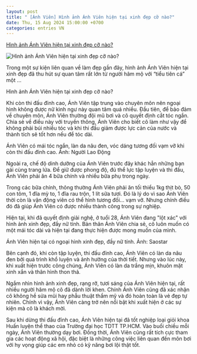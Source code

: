 ```yaml
---
layout: post
title: " [Ánh Viên] Hình ảnh Ánh Viên hiện tại xinh đẹp cỡ nào?"
date: Thu, 15 Aug 2024 15:00:00 +0700
categories: entries VN
---
```

[Hình ảnh Ánh Viên hiện tại xinh đẹp cỡ nào?](https://danviet.vn/hinh-anh-anh-vien-hien-tai-xinh-dep-co-nao-20240815152450339.htm)

![Hình ảnh Ánh Viên hiện tại xinh đẹp cỡ nào?](https://danviet.mediacdn.vn/zoom/600_315/296231569849192448/2024/8/15/anh-vien1-1723710182826645019620-0-0-362-691-crop-17237101901891787404495.png)

Trong một sự kiện liên quan về làm đẹp gần đây, hình ảnh Ánh Viên hiện tại xinh đẹp đã thu hút sự quan tâm rất lớn từ người hâm mộ với “tiểu tiên cá” một ...

Hình ảnh Ánh Viên hiện tại xinh đẹp cỡ nào?

Khi còn thi đấu đỉnh cao, Ánh Viên tập trung vào chuyên môn nên ngoại hình không được nữ kình ngư này quan tâm quá nhiều. Đầu tiên, để bảo đảm về chuyên môn, Ánh Viên thường đội mũ bơi và cô quyết định cắt tóc ngắn. Chia sẻ về điều này với truyền thông, Ánh Viên cho biết cô làm như vậy để không phải búi nhiều tóc và khi thi đấu giảm được lực cản của nước và thành tích sẽ tốt hơn nếu để tóc dài.

Ánh Viên có mái tóc ngắn, làn da nâu đen, vóc dáng tương đối vạm vỡ khi còn thi đấu đỉnh cao. Ảnh: Người Lao Động

Ngoài ra, chế độ dinh dưỡng của Ánh Viên trước đây khác hẳn những bạn gái cùng trang lứa. Để giữ được phong độ, đủ thể lực tập luyện và thi đấu, Ánh Viên phải ăn 4 bữa chính và nhiều bữa phụ trong ngày.

Trong các bữa chính, thông thường Ánh Viên phải ăn tối thiểu 1kg thịt bò, 50 con tôm, 1 đĩa mỳ to, 1 đĩa rau trộn, 1 lít sữa tươi. Đó là lý do vì sao Ánh Viên thời còn là vận động viên có thể hình tương đối… vạm vỡ. Nhưng chính điều đó đã giúp Ánh Viên có được nhiều thành công trong sự nghiệp.

Hiện tại, khi đã quyết định giải nghệ, ở tuổi 28, Ánh Viên đang "lột xác" với hình ảnh xinh đẹp, đầy nữ tính. Bản thân Ánh Viên chia sẻ, cô luôn muốn có một mái tóc dài và hiện tại đang thực hiện được mong muốn của mình.

Ánh Viên hiện tại có ngoại hình xinh đẹp, đầy nữ tính. Ảnh: Saostar

Bên cạnh đó, khi còn tập luyện, thi đấu đỉnh cao, Ánh Viên có làn da nâu đen bởi quá trình khổ luyện và ảnh hưởng của thời tiết. Nhưng vào lúc này, khi xuất hiện trước công chúng, Ánh Viên có làn da trắng mịn, khuôn mặt xinh xắn và thân hình thon thả.

Ngắm nhìn hình ảnh xinh đẹp, rạng rỡ, tươi sáng của Ánh Viên hiện tại, rất nhiều người hâm mộ cô đã dành lời khen. Chính Ánh Viên cũng đã xác nhận cô không hề sửa mũi hay phẫu thuật thẩm mỹ và đó hoàn toàn là vẻ đẹp tự nhiên. Chính vì vậy, Ánh Viên càng trở nên nổi bật khi xuất hiện ở các sự kiện mà cô là khách mời.

Sau khi dừng thi đấu đỉnh cao, Ánh Viên hiện tại đã tốt nghiệp loại giỏi khoa Huấn luyện thể thao của Trường đại học TDTT TP.HCM. Vào buổi chiều mỗi ngày, Ánh Viên thường dạy bơi. Đồng thời, Ánh Viên cũng rất tích cực tham gia các hoạt động xã hội, đặc biệt là những công việc liên quan đến môn bơi với hy vọng giúp các em nhỏ có kỹ năng bơi lội thật tốt.


